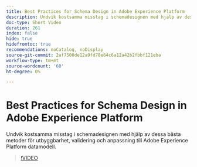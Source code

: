```yaml
---
title: Best Practices for Schema Design in Adobe Experience Platform
description: Undvik kostsamma misstag i schemadesignen med hjälp av dessa bästa metoder för utbyggbarhet, validering och anpassning till Adobe Experience Platform datamodell.
doc-type: Short Video
duration: 261
index: false
hide: true
hidefromtoc: true
recommendations: noCatalog, noDisplay
source-git-commit: 2af7500de12a9fd78e64c6a12a42b2fbbf121eba
workflow-type: tm+mt
source-wordcount: '60'
ht-degree: 0%

---
```



# Best Practices for Schema Design in Adobe Experience Platform

Undvik kostsamma misstag i schemadesignen med hjälp av dessa bästa metoder för utbyggbarhet, validering och anpassning till Adobe Experience Platform datamodell.

<!-- 72_S655_3442541_260_best-practices-for-schema-design-in-adobe-experience-platform -->
>[!VIDEO](https://video.tv.adobe.com/v/3458268/?learn=on&enablevpops=true)
